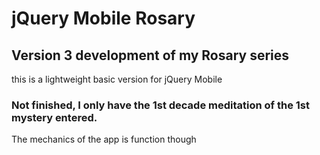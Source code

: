 # jQuery Mobile Rosary

## Version 3 development of my Rosary series
this is a lightweight basic version for jQuery Mobile

### Not finished, I only have the 1st decade meditation of the 1st mystery entered.
The mechanics of the app is function though
